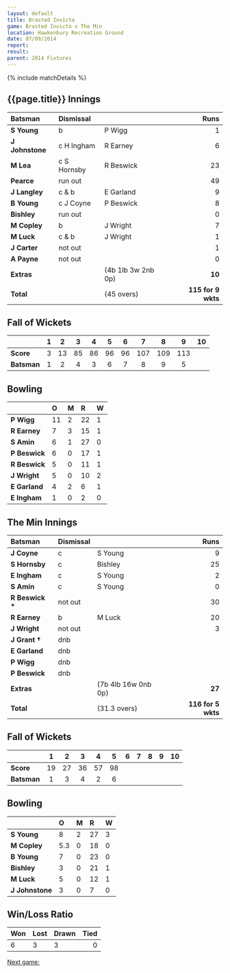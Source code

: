 ```yaml
---
layout: default
title: Brasted Invicta
game: Brasted Invicta v The Min
location: Hawkenbury Recreation Ground
date: 07/09/2014
report: 
result: 
parent: 2014 Fixtures
---
```


{% include matchDetails %}

## {{page.title}} Innings

| Batsman | Dismissal |  | Runs |
|:---|:---|---|---:|
| **S Young** | b | P Wigg | 1 |
| **J Johnstone** | c H Ingham | R Earney | 6 |
| **M Lea** | c S Hornsby | R Beswick | 23 |
| **Pearce** | run out |  | 49 |
| **J Langley** | c & b | E Garland | 9 |
| **B Young** | c J Coyne | P Beswick | 8 |
| **Bishley** | run out |  | 0 |
| **M Copley** | b | J Wright | 7 |
| **M Luck** | c & b | J Wright | 1 |
| **J Carter** | not out |  | 1 |
| **A Payne** | not out |  | 0 |
| **Extras** | | (4b 1lb 3w 2nb 0p) | **10** |
| **Total** | | (45 overs) | **115 for 9 wkts** |

## Fall of Wickets

| | 1 | 2 | 3 | 4 | 5 | 6 | 7 | 8 | 9 | 10 |
|---|:---:|:---:|:---:|:---:|:---:|:---:|:---:|:---:|:---:|:---:|
| **Score** | 3 | 13 | 85 | 86 | 96 | 96 | 107 | 109 | 113 |  |
| **Batsman** | 1 | 2 | 4 | 3 | 6 | 7 | 8 | 9 | 5 |  |

## Bowling

| | O | M | R | W |
|---|:---|:---|:---|:---|
| **P Wigg** | 11 | 2 | 22 | 1 |
| **R Earney** | 7 | 3 | 15 | 1 |
| **S Amin** | 6 | 1 | 27 | 0 |
| **P Beswick** | 6 | 0 | 17 | 1 |
| **R Beswick** | 5 | 0 | 11 | 1 |
| **J Wright** | 5 | 0 | 10 | 2 |
| **E Garland** | 4 | 2 | 6 | 1 |
| **E Ingham** | 1 | 0 | 2 | 0 |

## The Min Innings

| Batsman | Dismissal |  | Runs |
|:---|:---|---|---:|
| **J Coyne** | c | S Young | 9 |
| **S Hornsby** | c | Bishley | 25 |
| **E Ingham** | c | S Young | 2 |
| **S Amin** | c | S Young | 0 |
| **R Beswick &#42;** | not out |  | 30 |
| **R Earney** | b | M Luck | 20 |
| **J Wright** | not out |  | 3 |
| **J Grant &#8224;** | dnb |  |  |
| **E Garland** | dnb |  |  |
| **P Wigg** | dnb |  |  |
| **P Beswick** | dnb |  |  |
| **Extras** | | (7b 4lb 16w 0nb 0p) | **27** |
| **Total** | | (31.3 overs) | **116 for 5 wkts** |

## Fall of Wickets

| | 1 | 2 | 3 | 4 | 5 | 6 | 7 | 8 | 9 | 10 |
|---|:---:|:---:|:---:|:---:|:---:|:---:|:---:|:---:|:---:|:---:|
| **Score** | 19 | 27 | 36 | 57 | 98 |  |  |  |  |  |
| **Batsman** | 1 | 3 | 4 | 2 | 6 |  |  |  |  |  |

## Bowling

| | O | M | R | W |
|---|:---|:---|:---|:---|
| **S Young** | 8 | 2 | 27 | 3 |
| **M Copley** | 5.3 | 0 | 18 | 0 |
| **B Young** | 7 | 0 | 23 | 0 |
| **Bishley** | 3 | 0 | 21 | 1 |
| **M Luck** | 5 | 0 | 12 | 1 |
| **J Johnstone** | 3 | 0 | 7 | 0 |

## Win/Loss Ratio

| Won | Lost | Drawn | Tied |
|:---|:---|:---|---:|
| 6 | 3 | 3 | 0 |

[Next game:]({{page.next}})